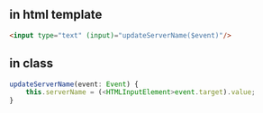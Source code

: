 ## in html template
```html
<input type="text" (input)="updateServerName($event)"/>
```

## in class
```typescript
updateServerName(event: Event) {
    this.serverName = (<HTMLInputElement>event.target).value;
}
```
